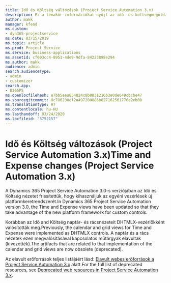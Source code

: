 ```yaml
---
title: Idő és Költség változások (Project Service Automation 3.x)
description: Ez a témakör információkat nyújt az idő- és költségmegoldások változásairól.
author: makk
manager: kfend
ms.custom:
- dyn365-projectservice
ms.date: 03/15/2019
ms.topic: article
ms.prod: Project Service
ms.service: business-applications
ms.assetid: cf603cc4-8951-4de9-9dfa-84223898e294
ms.author: makk
audience: admin
search.audienceType:
- admin
- customizer
search.app:
- D365PS
ms.openlocfilehash: e7bb5eea854824c8b8831216b3e0de649cbcbe47
ms.sourcegitcommit: 8c786230ef2a497280885b827162561776e2eb00
ms.translationtype: HT
ms.contentlocale: hu-HU
ms.lasthandoff: 03/24/2020
ms.locfileid: "3752157"
---
```

# <a name="time-and-expense-changes-project-service-automation-3x"></a><span data-ttu-id="a1040-103">Idő és Költség változások (Project Service Automation 3.x)</span><span class="sxs-lookup"><span data-stu-id="a1040-103">Time and Expense changes (Project Service Automation 3.x)</span></span>

<span data-ttu-id="a1040-104">A Dynamics 365 Project Service Automation 3.0-s verziójában az Idő és Költség nézetet frissítettük, hogy kihasználjuk az egyéni vezérlések új platformkeretrendszerét.</span><span class="sxs-lookup"><span data-stu-id="a1040-104">In Dynamics 365 Project Service Automation version 3.0, the Time and Expense views have been updated so that they take advantage of the new platform framework for custom controls.</span></span>

<span data-ttu-id="a1040-105">Korábban az Idő and Költség naptár- és rácsnézeteit DHTMLX-vezérlőkként valósították meg.</span><span class="sxs-lookup"><span data-stu-id="a1040-105">Previously, the calendar and grid views for Time and Expense were implemented as DHTMLX controls.</span></span> <span data-ttu-id="a1040-106">A naptár és a rács nézetek ezen megvalósításával kapcsolatos műtárgyak elavultak (kivezették).</span><span class="sxs-lookup"><span data-stu-id="a1040-106">The artifacts that are related to that implementation of the calendar and grid views are now obsolete (deprecated).</span></span>

<span data-ttu-id="a1040-107">Az elavult erőforrások teljes listájáért lásd: [Elavult webes erőforrások a Project Service Automation 3.x](web-resources-deprecated-v3.x.md) alatt.</span><span class="sxs-lookup"><span data-stu-id="a1040-107">For the full list of deprecated resources, see [Deprecated web resources in Project Service Automation 3.x](web-resources-deprecated-v3.x.md).</span></span>
